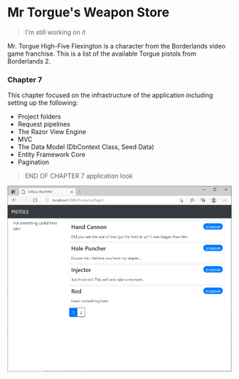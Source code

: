 # Mr Torgue's Weapon Store

> I'm still working on it

Mr. Torgue High-Five Flexington is a character from the Borderlands video game franchise. This is a list of the available Torgue pistols from Borderlands 2.

### Chapter 7
This chapter focused on the infrastructure of the application including setting up the following:
* Project folders
* Request pipelines
* The Razor View Engine
* MVC
* The Data Model (DbContext Class, Seed Data)
* Entity Framework Core
* Pagination

> END OF CHAPTER 7 application look
<img src="https://github.com/hgotia/TorgueWeaponsStore/blob/master/Screenshots/Chapter7.png" width="800">
